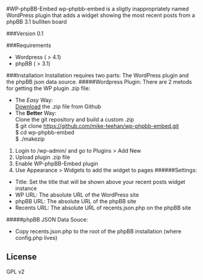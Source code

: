 #WP-phpBB-Embed
wp-phpbb-embed is a sligtly inappropriately named WordPress plugin that adds a widget showing the most recent posts from a phpBB 3.1 bulliten board

###Version 0.1

###Requirements
- Wordpress ( > 4.1)
- phpBB ( > 3.1)

###Installation
Installation requires two parts: The WordPress plugin and the phpBB json data source.
#####Wordpress Plugin:
There are 2 metods for getting the WP plugin .zip file:  
 - The _Easy_ Way:  
   [Download](https://github.com/mike-teehan/wp-phpbb-embed/archive/master.zip) the .zip file from Github
 - The **Better** Way:  
   Clone the git repository and build a custom .zip  
    $ git clone https://github.com/mike-teehan/wp-phpbb-embed.git  
    $ cd wp-phpbb-embed  
    $ ./makezip  
 1. Login to /wp-admin/ and go to Plugins > Add New
 2. Upload plugin .zip file
 3. Enable WP-phpBB-Embed plugin
 4. Use Appearance > Widgets to add the widget to pages
######Settings:
- Title: Set the title that will be shown above your recent posts widget instance
- WP URL: The absolute URL of the WordPress site
- phpBB URL: The absolute URL of the phpBB site
- Recents URL: The absolute URL of recents.json.php on the phpBB site

#####phpBB JSON Data Souce:
- Copy recents.json.php to the root of the phpBB installation (where config.php lives)

License
----

GPL v2
